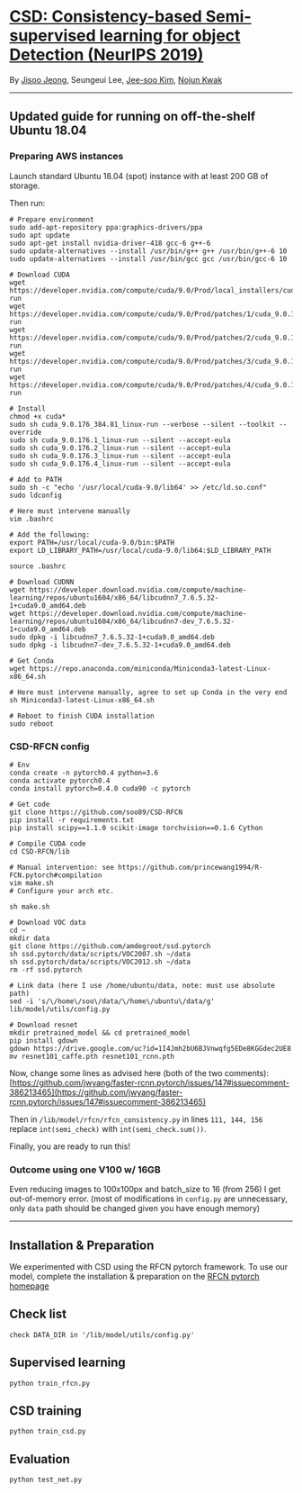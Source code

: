 # [CSD: Consistency-based Semi-supervised learning for object Detection (NeurIPS 2019)](https://papers.nips.cc/paper/9259-consistency-based-semi-supervised-learning-for-object-detection) 

By [Jisoo Jeong](http://mipal.snu.ac.kr/index.php/Jisoo_Jeong), Seungeui Lee, [Jee-soo Kim](http://mipal.snu.ac.kr/index.php/Jee-soo_Kim), [Nojun Kwak](http://mipal.snu.ac.kr/index.php/Nojun_Kwak)

---

## Updated guide for running on off-the-shelf Ubuntu 18.04

### Preparing AWS instances
Launch standard Ubuntu 18.04 (spot) instance with at least 200 GB of storage.

Then run:

```
# Prepare environment
sudo add-apt-repository ppa:graphics-drivers/ppa
sudo apt update
sudo apt-get install nvidia-driver-418 gcc-6 g++-6
sudo update-alternatives --install /usr/bin/g++ g++ /usr/bin/g++-6 10
sudo update-alternatives --install /usr/bin/gcc gcc /usr/bin/gcc-6 10

# Download CUDA
wget https://developer.nvidia.com/compute/cuda/9.0/Prod/local_installers/cuda_9.0.176_384.81_linux-run
wget https://developer.nvidia.com/compute/cuda/9.0/Prod/patches/1/cuda_9.0.176.1_linux-run
wget https://developer.nvidia.com/compute/cuda/9.0/Prod/patches/2/cuda_9.0.176.2_linux-run
wget https://developer.nvidia.com/compute/cuda/9.0/Prod/patches/3/cuda_9.0.176.3_linux-run
wget https://developer.nvidia.com/compute/cuda/9.0/Prod/patches/4/cuda_9.0.176.4_linux-run

# Install
chmod +x cuda*
sudo sh cuda_9.0.176_384.81_linux-run --verbose --silent --toolkit --override
sudo sh cuda_9.0.176.1_linux-run --silent --accept-eula
sudo sh cuda_9.0.176.2_linux-run --silent --accept-eula
sudo sh cuda_9.0.176.3_linux-run --silent --accept-eula
sudo sh cuda_9.0.176.4_linux-run --silent --accept-eula

# Add to PATH
sudo sh -c "echo '/usr/local/cuda-9.0/lib64' >> /etc/ld.so.conf"
sudo ldconfig

# Here must intervene manually
vim .bashrc

# Add the following:
export PATH=/usr/local/cuda-9.0/bin:$PATH
export LD_LIBRARY_PATH=/usr/local/cuda-9.0/lib64:$LD_LIBRARY_PATH

source .bashrc

# Download CUDNN
wget https://developer.download.nvidia.com/compute/machine-learning/repos/ubuntu1604/x86_64/libcudnn7_7.6.5.32-1+cuda9.0_amd64.deb
wget https://developer.download.nvidia.com/compute/machine-learning/repos/ubuntu1604/x86_64/libcudnn7-dev_7.6.5.32-1+cuda9.0_amd64.deb
sudo dpkg -i libcudnn7_7.6.5.32-1+cuda9.0_amd64.deb
sudo dpkg -i libcudnn7-dev_7.6.5.32-1+cuda9.0_amd64.deb

# Get Conda
wget https://repo.anaconda.com/miniconda/Miniconda3-latest-Linux-x86_64.sh

# Here must intervene manually, agree to set up Conda in the very end
sh Miniconda3-latest-Linux-x86_64.sh

# Reboot to finish CUDA installation
sudo reboot
```

### CSD-RFCN config

```
# Env
conda create -n pytorch0.4 python=3.6
conda activate pytorch0.4
conda install pytorch=0.4.0 cuda90 -c pytorch

# Get code
git clone https://github.com/soo89/CSD-RFCN
pip install -r requirements.txt
pip install scipy==1.1.0 scikit-image torchvision==0.1.6 Cython

# Compile CUDA code
cd CSD-RFCN/lib

# Manual intervention: see https://github.com/princewang1994/R-FCN.pytorch#compilation
vim make.sh
# Configure your arch etc.

sh make.sh

# Download VOC data
cd ~
mkdir data
git clone https://github.com/amdegroot/ssd.pytorch
sh ssd.pytorch/data/scripts/VOC2007.sh ~/data
sh ssd.pytorch/data/scripts/VOC2012.sh ~/data
rm -rf ssd.pytorch

# Link data (here I use /home/ubuntu/data, note: must use absolute path)
sed -i 's/\/home\/soo\/data/\/home\/ubuntu\/data/g' lib/model/utils/config.py

# Download resnet
mkdir pretrained_model && cd pretrained_model
pip install gdown
gdown https://drive.google.com/uc?id=1I4Jmh2bU6BJVnwqfg5EDe8KGGdec2UE8
mv resnet101_caffe.pth resnet101_rcnn.pth
```

Now, change some lines as advised here (both of the two comments): [https://github.com/jwyang/faster-rcnn.pytorch/issues/147#issuecomment-386213465](https://github.com/jwyang/faster-rcnn.pytorch/issues/147#issuecomment-386213465)

Then in `/lib/model/rfcn/rfcn_consistency.py` in lines `111, 144, 156` replace `int(semi_check)` with `int(semi_check.sum())`.

Finally, you are ready to run this!

### Outcome using one V100 w/ 16GB

Even reducing images to 100x100px and batch_size to 16 (from 256) I get out-of-memory error.
(most of modifications in `config.py` are unnecessary, only `data` path should be changed given you have enough memory)

---

## Installation & Preparation
We experimented with CSD using the RFCN pytorch framework. To use our model, complete the installation & preparation on the [RFCN pytorch homepage](https://github.com/princewang1994/R-FCN.pytorch)

## Check list
```Shell
check DATA_DIR in '/lib/model/utils/config.py'
```

## Supervised learning
```Shell
python train_rfcn.py
```

## CSD training
```Shell
python train_csd.py
```

## Evaluation
```Shell
python test_net.py
```
